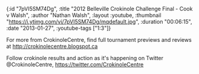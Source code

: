 {:id "7pVI5SM74Dg",
 :title "2012 Belleville Crokinole Challenge Final - Cook v Walsh",
 :author "Nathan Walsh",
 :layout :youtube,
 :thumbnail "https://i.ytimg.com/vi/7pVI5SM74Dg/mqdefault.jpg",
 :duration "00:06:15",
 :date "2013-01-27",
 :youtube-tags ["1:3"]}


For more from CrokinoleCentre, find full tournament previews and reviews at http://crokinolecentre.blogspot.ca

Follow crokinole results and action as it's happening on Twitter @CrokinoleCentre, https://twitter.com/CrokinoleCentre
